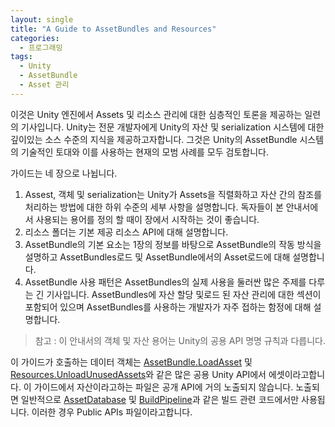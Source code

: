 ```yaml
---
layout: single
title: "A Guide to AssetBundles and Resources"
categories: 
  - 프로그래밍
tags:
  - Unity
  - AssetBundle
  - Asset 관리
---
```


이것은 Unity 엔진에서 Assets 및 리소스 관리에 대한 심층적인 토론을 제공하는 일련의 기사입니다. Unity는 전문 개발자에게 Unity의 자산 및 serialization 시스템에 대한 깊이있는 소스 수준의 지식을 제공하고자합니다. 그것은 Unity의 AssetBundle 시스템의 기술적인 토대와 이를 사용하는 현재의 모범 사례를 모두 검토합니다.

가이드는 네 장으로 나뉩니다.

1. Assest, 객체 및 serialization는 Unity가 Assets을 직렬화하고 자산 간의 참조를 처리하는 방법에 대한 하위 수준의 세부 사항을 설명합니다. 독자들이 본 안내서에서 사용되는 용어를 정의 할 때이 장에서 시작하는 것이 좋습니다.
2. 리소스 폴더는 기본 제공 리소스 API에 대해 설명합니다.
3. AssetBundle의 기본 요소는 1장의 정보를 바탕으로 AssetBundle의 작동 방식을 설명하고 AssetBundles로드 및 AssetBundle에서의 Asset로드에 대해 설명합니다.
4. AssetBundle 사용 패턴은 AssetBundles의 실제 사용을 둘러싼 많은 주제를 다루는 긴 기사입니다. AssetBundles에 자산 할당 및로드 된 자산 관리에 대한 섹션이 포함되어 있으며 AssetBundles를 사용하는 개발자가 자주 접하는 함정에 대해 설명합니다.

> 참고 : 이 안내서의 객체 및 자산 용어는 Unity의 공용 API 명명 규칙과 다릅니다.

이 가이드가 호출하는 데이터 객체는 [AssetBundle.LoadAsset](https://docs.unity3d.com/ScriptReference/AssetBundle.LoadAsset.html?_ga=2.31491769.60866194.1551365663-678518112.1480121168) 및 [Resources.UnloadUnusedAssets](https://docs.unity3d.com/ScriptReference/Resources.UnloadUnusedAssets.html?_ga=2.31491769.60866194.1551365663-678518112.1480121168)와 같은 많은 공용 Unity API에서 에셋이라고합니다. 
이 가이드에서 자산이라고하는 파일은 공개 API에 거의 노출되지 않습니다. 노출되면 일반적으로 [AssetDatabase](https://docs.unity3d.com/ScriptReference/AssetDatabase.html?_ga=2.259565069.60866194.1551365663-678518112.1480121168) 및 [BuildPipeline](https://docs.unity3d.com/ScriptReference/BuildPipeline.html?_ga=2.259565069.60866194.1551365663-678518112.1480121168)과 같은 빌드 관련 코드에서만 사용됩니다. 이러한 경우 Public APIs 파일이라고합니다.